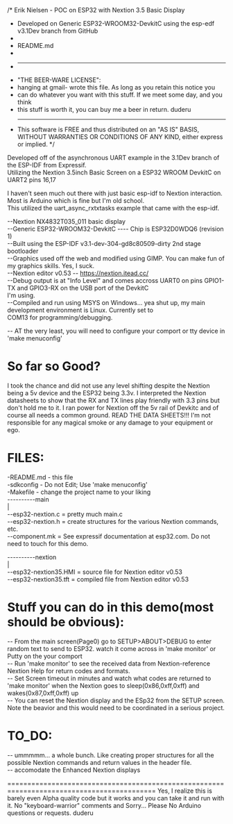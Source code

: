/* Erik Nielsen - POC on ESP32 with Nextion 3.5 Basic Display
*	Developed on Generic ESP32-WROOM32-DevkitC using the esp-edf v3.1Dev branch from GitHub 
*
*	README.md
*
* ----------------------------------------------------------------------------
* "THE BEER-WARE LICENSE":
* <duderu> hanging at gmail- wrote this file.  As long as you retain this notice you
* can do whatever you want with this stuff. If we meet some day, and you think
* this stuff is worth it, you can buy me a beer in return. duderu
* ----------------------------------------------------------------------------
  This software is FREE and thus distributed on an "AS IS" BASIS, WITHOUT WARRANTIES OR
  CONDITIONS OF ANY KIND, either express or implied.
*/

Developed off of the asynchronous UART example in the 3.1Dev branch of the ESP-IDF from Expressif.  
Utilizing the Nextion 3.5inch Basic Screen on a ESP32 WROOM DevkitC on UART2 pins 16,17  

I haven't seen much out there with just basic esp-idf to Nextion interaction. Most is Arduino which is fine but I'm old school.  
This utilized the uart_async_rxtxtasks example that came with the esp-idf.  

--Nextion NX4832T035_011 basic display  
--Generic ESP32-WROOM32-DevkitC ---- Chip is ESP32D0WDQ6 (revision 1)  
--Built using the ESP-IDF v3.1-dev-304-gd8c80509-dirty 2nd stage bootloader  
--Graphics used off the web and modified using GIMP. You can make fun of my graphics skills. Yes, I suck.  
--Nextion editor v0.53 -- https://nextion.itead.cc/  
--Debug output is at "Info Level" and comes accross UART0 on pins GPIO1-TX and GPIO3-RX on the USB port of the DevkitC  
   I'm using.  
--Compiled and run using MSYS on Windows... yea shut up, my main development environment is Linux. Currently set to  
   COM13 for programming/debugging.   


-- AT the very least, you will need to configure your comport or tty device in 'make menuconfig'  


So far so Good?
=============
I took the chance and did not use any level shifting despite the Nextion being a 5v device and the ESP32 being 3.3v.
I interpreted the Nextion datasheets to show that the RX and TX lines play friendly with 3.3 pins but don't hold me to it. 
I ran power for Nextion off the 5v rail of Devkitc and of course all needs a common ground.
READ THE DATA SHEETS!!! I'm not responsible for any magical smoke or any damage to your equipment or ego.




FILES:
======
-README.md	- this file  
-sdkconfig	- Do not Edit; Use 'make menuconfig'  
-Makefile 	- change the project name to your liking  
----------main   
			|  
			--esp32-nextion.c = pretty much main.c  
			--esp32-nextion.h = create structures for the various Nextion commands, etc.  
			--component.mk	   = See expressif documentation at esp32.com. Do not need to touch for this demo.  
			
----------nextion  
			|  
			--esp32-nextion35.HMI = source file for Nextion editor v0.53  
			--esp32-nextion35.tft = compiled file from Nextion editor v0.53  
			
			
			


Stuff you can do in this demo(most should be obvious):
=====================================
-- From the main screen(Page0) go to SETUP>ABOUT>DEBUG to enter random text to send to ESP32. watch it come across in 'make monitor' or Putty on the your comport  
-- Run 'make monitor' to see the received data from Nextion-reference Nextion Help for return codes and formats.  
-- Set Screen timeout in minutes and watch what codes are returned to 'make monitor' when the Nextion goes to sleep(0x86,0xff,0xff) and wakes(0x87,0xff,0xff) up  
-- You can reset the Nextion display and the ESp32 from the SETUP screen. Note the beavior and this would need to be coordinated in a serious project.  


TO_DO:
======
-- ummmmm... a whole bunch. Like creating proper structures for all the possible Nextion commands and return values in the header file.  
-- accomodate the Enhanced Nextion displays  



===========================================================================================
Yes, I realize this is barely even Alpha quality code but it works and you can take it and run with it.
No "keyboard-warrior" comments and Sorry... Please No Arduino questions or requests. duderu